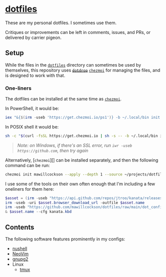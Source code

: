 # [dotfiles][]

These are my personal dotfiles. I sometimes use them.

Critiques or improvements can be left in comments, issues, and PRs, or delivered by carrier pigeon.

## Setup

While the files in the [`dotfiles`](./dotfiles/) directory can sometimes be
used by themselves, this repository uses ~~[`dotdrop`][dotdrop]~~
[`chezmoi`][chezmoi] for managing the files, and is designed to work with that.

### One-liners

The dotfiles can be installed at the same time as [`chezmoi`][chezmoi].

In PowerShell, it would be:

```powershell
iex "&{$(irm -useb 'https://get.chezmoi.io/ps1')} -b ~/.local/bin init mawillcockson --apply --depth 1 --source ~/projects/dotfiles"
```

In POSIX shell it would be:

```sh
sh -c "$(curl -fsSL https://get.chezmoi.io | sh -s -- -b ~/.local/bin init mawillcockson --apply --depth 1 --source ~/projects/dotfiles)"
```

> _Note: on Windows, if there's an SSL error, run `iwr -useb https://github.com`, then try again_

Alternatively, [`chezmoi`][] can be installed separately, and then the following command can be run:

```sh
chezmoi init mawillcockson --apply --depth 1 --source ~/projects/dotfiles
```

I use some of the tools on their own often enough that I'm including a few oneliners for them here:

```powershell
$asset = (irm -useb "https://api.github.com/repos/jtroo/kanata/releases/latest" | Select-Object -ExpandProperty "assets" | Where-Object -Property "name" -Like -Value "*winIOv2*" | Select-Object -First 1 )
irm -useb -uri $asset.browser_download_url -outfile $asset.name
irm -useb "https://github.com/mawillcockson/dotfiles/raw/main/dot_config/kanata/kanata.kbd" -outfile kanata.kbd
& $asset.name --cfg kanata.kbd
```

## Contents

The following software features prominently in my configs:

- [nushell][]
- [NeoVim][]
- [gnupg2][]
- Linux
  - [tmux][]

[dotfiles]: <https://wiki.archlinux.org/index.php/Dotfiles>
[dotdrop]: <https://github.com/deadc0de6/dotdrop>
[chezmoi]: <https://www.chezmoi.io/>
[NeoVim]: <https://neovim.io/>
[tmux]: <https://github.com/tmux/tmux>
[gnupg2]: <https://gnupg.org/>
[nushell]: <https://www.nushell.sh/>
